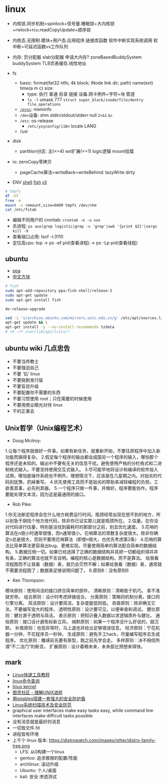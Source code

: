 # linux

- 内核锁.同步机制=spinlock+信号量.睡眠锁+大内核锁+rwlock+rcu.readCopyUpdate+顺序锁
- 内核态.无限制.模块+用户态.应用程序.链接库函数 软件中断实现系统调用 软中断=可延迟函数vs工作队列
- 内存: 页分配器 slab分配器 申请大内存? zoneBasedBuddySystem buddySystem TLB页表缓存.线性地址

- fs
  - basic: format(fat32 ntfs; 4k block; iNode link dir; path) name(ext) time(a m c) size
    - type: 执行 普通 目录 链接 设备.网卡例外=字符+块 管道
    - `ls -l` umask 777 `struct super_block/inode/file/dentry file_operations`
  - [`/proc`](https://c.isme.pub/2019/02/18/linux-proc): meminfo
  - `/dev`设备: shm stdin/stdout/stderr null `2>&1` `&>`
  - `/etc`: os-release
    - `/etc/ysyconfig/i18n` locale LANG
  - /usr
- disk
  - partition分区: 主(<=4) ext扩展(<=1) logic逻辑 mount挂载
- io: zeroCopy零拷贝
  - pageCache算法=writeBack=writeBehind: lazyWrite dirty
- ENV [shell](shell.md) [fish](fish.md) [cli](cli.md)

```sh
# tmpfs
df -hT
free -m
mount -o remount,size=666M tmpfs /dev/shm
cat /etc/fstab
```

- 编辑不同用户的 crontab: `crontab -e -u xxx`
- 杀进程: `ps aux|grep logistic|grep -v 'grep'|awk '{print $2}'|xargs kill -9`
- 查看端口占用: lsof -i:3110
- 定位高cpu: top -> ps -ef pid(查看进程) -> ps -Lp pid(查看线程)

## ubuntu

- [ppa](https://launchpad.net/ubuntu/+ppas)
- [中文方块](http://wiki.ubuntu.org.cn/Qref/More)

```sh
# fish
sudo apt-add-repository ppa:fish-shell/release-3
sudo apt-get update
sudo apt-get install fish

do-release-upgrade

sed -i 's/archive.ubuntu.com/mirrors.ustc.edu.cn/g' /etc/apt/sources.list && \
apt-get update && \
apt-get install -y --no-install-recommends tzdata
# rm -rf /var/lib/apt/lists/*
```

## ubuntu wiki 几点忠告

- 不要当传教士
- 不要强迫自己
- 不要 ‘玩’ linux
- 不要挑剔发行版
- 不要盲目升级
- 不要配置你不需要的东西
- 不要习惯使用 root；只在需要的时候使用
- 不要用商业眼光对待 linux
- 干的正事去

## Unix哲学（Unix编程艺术）

- Doug Mcilroy:

1.让每个程序就做好一件事。如果有新任务，就重新开始，不要往原程序中加入新功能而搞得复杂。
2.假定每个程序的输出都会成国另一个程序的输入，哪怕那个程序还是未知的。输出中不要有无关的信息干扰。避免使用严格的分栏格式和二进制格式输入。不要坚持使用交互式输入。
3.尽可能早地将设计和编译的软件投入试用，哪怕是操作系统也不例外，理想情况下，应该是在几星期之内。对拙劣的代码别犹豫，扔掉重写。
4.优先使用工具而不是拙劣的帮助来减轻编程的负担。工欲善其事，必先利其器。
5.一个程序只做一件事，并做好。程序要能协作。程序要能处理文本流，因为这是最通用的接口。

- Rob Pike:

1.你无法断定程序会在什么地方耗费运行时间。瓶颈经常出现在想不到的地方，所以别急于胡找个地方改代码，除非你已证实那儿就是瓶颈所在。
2.估量。在你没对代码进行估量，特别是没找到最耗时的那部分之前，别去优化速度。
3.花哨的算法在n很小时通常很慢，而n通常很小。花哨算法的常数复杂度很大。除非你确定n总是很大，否则不要用花哨算法（即使n很大，也优先考虑第2条）
4.花哨的算法比简单算法更容易出bug、更难实现。尽量使用简单的算法配合简单的数据结构。
5.数据压倒一切。如果已经选择了正确的数据结构并具把一切都组织得井井有条，正确的算法也就不言自明。编程的核心是数据结构，而不是算法。
给我看流程图而不让我看（数据）表，我仍会茫然不解；如果给我看（数据）表，通常就不需要流程图了；数据表足够说明问题了。
6.原则6：没有原则6

- Ken Thompson:

模块原则：使用间洁的接口拼合简单的部件。
清晰原则：清晰胜于机巧。
拿不准就穷举。
组合原则：设计时考虑拼接组合。
分离原则：策略同机制分离，接口同引擎分离。
简洁原则：设计要简洁，复杂度能低则低。
吝啬原则：除非确无它法，不要编写宠大的程序。
透明性原则：设计要可见，以便审查和调试。
健壮原则：健壮源于透明与简洁。
表示原则：把知识叠入数据以求逻辑质朴与健壮。
通俗原则：接口设计避免标新立异。
缄默原则：如果一个程序没什么好说的，就沉默。
补救原则：也现异常时，马上退也并给出足够错误信息。
经济原则：宁花机器一分钟，不花程序员一秒钟。
生成原则：避免手工hack，尽量编写程序去生成程序。
优化原则：雕琢前先要有原型，跑之前先学会走。
多样原则：决不相信所谓“不二法门”的断言。
扩展原则：设计着眼未来，未来部比预想来得快。

## mark

- [Linux快速工具教程](http://linuxtools-rst.readthedocs.org/zh_CN/latest/)
- [linux命令查询](http://wangchujiang.com/linux-command/)
- [linux kernel](https://www.kernel.org/)
- [图灵社区 - 理解UNIX进程](http://www.ituring.com.cn/book/1081)
- [用iptables搭建一套强大的安全防护盾](http://www.imooc.com/learn/389)
- [Linux系统扫描技术及安全防范](http://www.imooc.com/learn/344)
- graphical user interfaces make easy tasks easy, while command line interfaces make difficult tasks possible
- 没有消息就是最好的消息
- 一切皆文件.fd
- 进程皆有环境
- 上千个 linux 版本: <https://distrowatch.com/images/other/distro-family-tree.png>
  - LFS: 从0构建一个linux
  - gentoo: 追求极限的配置/性能
  - archlinux: 滚动升级
  - Ubuntu: 个人/桌面
  - kali: 安全 渗透测试
